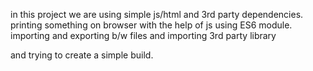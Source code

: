 in this project
we are using simple js/html and 3rd party dependencies.
printing something on browser with the help of js
using ES6 module.
importing and exporting b/w files
and importing 3rd party library

and trying to create a simple build.

